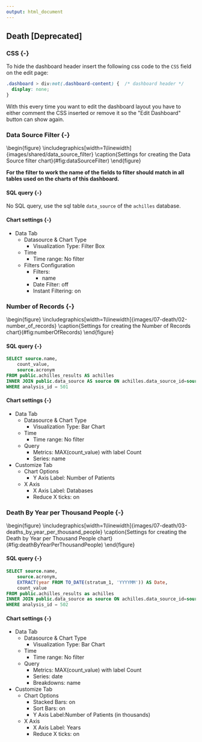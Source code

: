```yaml
---
output: html_document
---
```




## Death [Deprecated]

<!-- Discuss the goal of this dashboard... TO DO -->

### CSS {-}

To hide the dashboard header insert the following css code to the `CSS` field on the edit page:

```css
.dashboard > div:not(.dashboard-content) {  /* dashboard header */
  display: none;
}
```

With this every time you want to edit the dashboard layout you have to either comment the CSS inserted
or remove it so the "Edit Dashboard" button can show again.

### Data Source Filter {-}

\begin{figure}
\includegraphics[width=1\linewidth]{images/shared/data_source_filter} \caption{Settings for creating the Data Source filter chart}(\#fig:dataSourceFilter)
\end{figure}

**For the filter to work the name of the fields to filter should match in all tables used on the charts of this dashboard.**

#### SQL query {-}

No SQL query, use the sql table `data_source` of the `achilles` database.

#### Chart settings {-}

- Data Tab
  - Datasource & Chart Type
    - Visualization Type: Filter Box
  - Time
    - Time range: No filter
  - Filters Configuration
    - Filters:
      - name
    - Date Filter: off
    - Instant Filtering: on

### Number of Records {-}

\begin{figure}
\includegraphics[width=1\linewidth]{images/07-death/02-number_of_records} \caption{Settings for creating the Number of Records chart}(\#fig:numberOfRecords)
\end{figure}

#### SQL query {-}

```sql
SELECT source.name,
    count_value,
    source.acronym
FROM public.achilles_results AS achilles
INNER JOIN public.data_source AS source ON achilles.data_source_id=source.id
WHERE analysis_id = 501
```

#### Chart settings {-}

- Data Tab
  - Datasource & Chart Type
    - Visualization Type: Bar Chart
  - Time
    - Time range: No filter
  - Query
    - Metrics: MAX(count_value) with label Count
    - Series: name
- Customize Tab
  - Chart Options
    - Y Axis Label: Number of Patients
  - X Axis
    - X Axis Label: Databases
    - Reduce X ticks: on

### Death By Year per Thousand People {-}

\begin{figure}
\includegraphics[width=1\linewidth]{images/07-death/03-deaths_by_year_per_thousand_people} \caption{Settings for creating the Death by Year per Thousand People chart}(\#fig:deathByYearPerThousandPeople)
\end{figure}

#### SQL query {-}

```sql
SELECT source.name,
    source.acronym,
    EXTRACT(year FROM TO_DATE(stratum_1, 'YYYYMM')) AS Date,
    count_value
FROM public.achilles_results as achilles
INNER JOIN public.data_source as source ON achilles.data_source_id=source.id
WHERE analysis_id = 502
```

#### Chart settings {-}

- Data Tab
  - Datasource & Chart Type
    - Visualization Type: Bar Chart
  - Time
    - Time range: No filter
  - Query
    - Metrics: MAX(count_value) with label Count
    - Series: date
    - Breakdowns: name
- Customize Tab
  - Chart Options
    - Stacked Bars: on
    - Sort Bars: on
    - Y Axis Label:Number of Patients (in thousands)
  - X Axis
    - X Axis Label: Years
    - Reduce X ticks: on
